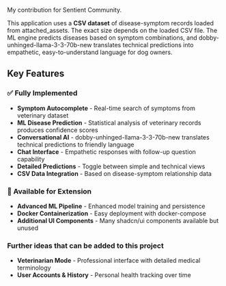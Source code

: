 My contribution for Sentient Community.

This application uses a **CSV dataset** of disease-symptom records loaded from attached_assets. The exact size depends on the loaded CSV file. The ML engine predicts diseases based on symptom combinations, and dobby-unhinged-llama-3-3-70b-new translates technical predictions into empathetic, easy-to-understand language for dog owners.

## Key Features

### ✅ Fully Implemented
- **Symptom Autocomplete** - Real-time search of symptoms from veterinary dataset
- **ML Disease Prediction** - Statistical analysis of veterinary records produces confidence scores
- **Conversational AI** - dobby-unhinged-llama-3-3-70b-new translates technical predictions to friendly language
- **Chat Interface** - Empathetic responses with follow-up question capability
- **Detailed Predictions** - Toggle between simple and technical views
- **CSV Data Integration** - Based on disease-symptom relationship data

### 🔄 Available for Extension
- **Advanced ML Pipeline** - Enhanced model training and persistence
- **Docker Containerization** - Easy deployment with docker-compose
- **Additional UI Components** - Many shadcn/ui components available but unused

### Further ideas that can be added to this project
- **Veterinarian Mode** - Professional interface with detailed medical terminology
- **User Accounts & History** - Personal health tracking over time
